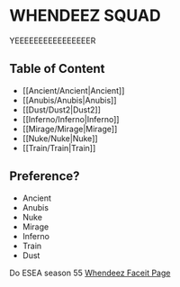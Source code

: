 # WHENDEEZ SQUAD

YEEEEEEEEEEEEEEEER


## Table of Content

- [[Ancient/Ancient|Ancient]]
- [[Anubis/Anubis|Anubis]]
- [[Dust/Dust2|Dust2]]
- [[Inferno/Inferno|Inferno]]
- [[Mirage/Mirage|Mirage]]
- [[Nuke/Nuke|Nuke]]
- [[Train/Train|Train]]


##  Preference?
- Ancient
- Anubis
- Nuke
- Mirage
- Inferno
- Train
- Dust


Do ESEA season 55
[Whendeez Faceit Page](https://www.faceit.com/en/teams/6fecf584-a460-45c9-8cbd-189d5af0350a)


